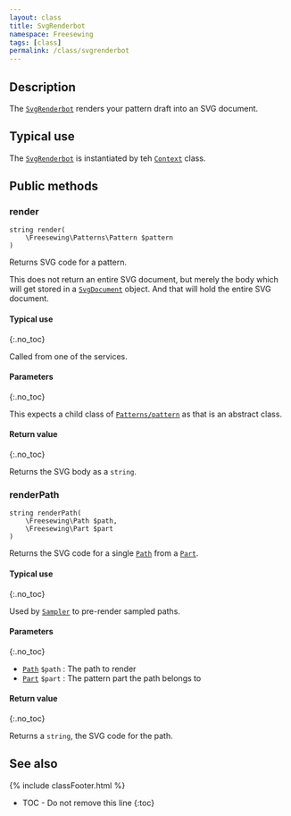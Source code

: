 ```yaml
---
layout: class
title: SvgRenderbot
namespace: Freesewing
tags: [class]
permalink: /class/svgrenderbot
---
```

## Description 

The [`SvgRenderbot`](svgrenderbot) renders your pattern draft 
into an SVG document.

## Typical use

The [`SvgRenderbot`](svgrenderbot) is instantiated by teh [`Context`](context) class.

## Public methods

### render

```php?start_inline=1
string render( 
    \Freesewing\Patterns\Pattern $pattern 
)
```
Returns SVG code for a pattern.

This does not return an entire SVG document, but merely the body which will get
stored in a [`SvgDocument`](svgdocument) object. And that will hold the entire SVG document.

#### Typical use
{:.no_toc}

Called from one of the services.

#### Parameters
{:.no_toc}

This expects a child class of [`Patterns/pattern`](patterns/pattern) as that is an abstract class.

#### Return value
{:.no_toc}

Returns the SVG body as a `string`.

### renderPath

```php?start_inline=1
string renderPath( 
    \Freesewing\Path $path,
    \Freesewing\Part $part
)
```
Returns the SVG code for a single [`Path`](path) from a [`Part`](part).

#### Typical use
{:.no_toc}

Used by [`Sampler`](sampler) to pre-render sampled paths. 

#### Parameters
{:.no_toc}

- [`Path`](path) `$path` : The path to render
- [`Part`](part) `$part` : The pattern part the path belongs to

#### Return value
{:.no_toc}

Returns a `string`, the SVG code for the path.

## See also
{% include classFooter.html %}
* TOC - Do not remove this line
{:toc}

